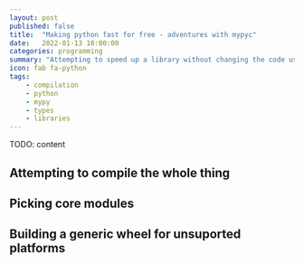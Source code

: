 ```yaml
---
layout: post
published: false
title:  "Making python fast for free - adventures with mypyc"
date:   2022-01-13 10:00:00
categories: programming
summary: "Attempting to speed up a library without changing the code using mypyc"
icon: fab fa-python
tags:
    - compilation
    - python
    - mypy
    - types
    - libraries
---
```


TODO: content

## Attempting to compile the whole thing

## Picking core modules

## Building a generic wheel for unsuported platforms
